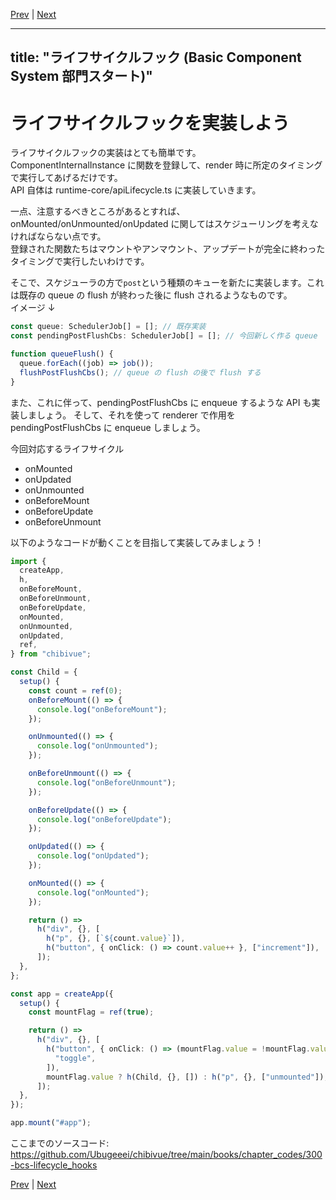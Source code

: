 [Prev](https://github.com/Ubugeeei/chibivue/blob/main/books/japanese/230_brs_other_apis.md) | [Next](https://github.com/Ubugeeei/chibivue/blob/main/books/japanese/310_bcs_provide_inject.md)

---
title: "ライフサイクルフック (Basic Component System 部門スタート)"
---

# ライフサイクルフックを実装しよう

ライフサイクルフックの実装はとても簡単です。  
ComponentInternalInstance に関数を登録して、render 時に所定のタイミングで実行してあげるだけです。  
API 自体は runtime-core/apiLifecycle.ts に実装していきます。

一点、注意するべきところがあるとすれば、onMounted/onUnmounted/onUpdated に関してはスケジューリングを考えなければならない点です。  
登録された関数たちはマウントやアンマウント、アップデートが完全に終わったタイミングで実行したいわけです。

そこで、スケジューラの方で`post`という種類のキューを新たに実装します。これは既存の queue の flush が終わった後に flush されるようなものです。  
イメージ ↓

```ts
const queue: SchedulerJob[] = []; // 既存実装
const pendingPostFlushCbs: SchedulerJob[] = []; // 今回新しく作る queue

function queueFlush() {
  queue.forEach((job) => job());
  flushPostFlushCbs(); // queue の flush の後で flush する
}
```

また、これに伴って、pendingPostFlushCbs に enqueue するような API も実装しましょう。
そして、それを使って renderer で作用を pendingPostFlushCbs に enqueue しましょう。

今回対応するライフサイクル

- onMounted
- onUpdated
- onUnmounted
- onBeforeMount
- onBeforeUpdate
- onBeforeUnmount

以下のようなコードが動くことを目指して実装してみましょう！

```ts
import {
  createApp,
  h,
  onBeforeMount,
  onBeforeUnmount,
  onBeforeUpdate,
  onMounted,
  onUnmounted,
  onUpdated,
  ref,
} from "chibivue";

const Child = {
  setup() {
    const count = ref(0);
    onBeforeMount(() => {
      console.log("onBeforeMount");
    });

    onUnmounted(() => {
      console.log("onUnmounted");
    });

    onBeforeUnmount(() => {
      console.log("onBeforeUnmount");
    });

    onBeforeUpdate(() => {
      console.log("onBeforeUpdate");
    });

    onUpdated(() => {
      console.log("onUpdated");
    });

    onMounted(() => {
      console.log("onMounted");
    });

    return () =>
      h("div", {}, [
        h("p", {}, [`${count.value}`]),
        h("button", { onClick: () => count.value++ }, ["increment"]),
      ]);
  },
};

const app = createApp({
  setup() {
    const mountFlag = ref(true);

    return () =>
      h("div", {}, [
        h("button", { onClick: () => (mountFlag.value = !mountFlag.value) }, [
          "toggle",
        ]),
        mountFlag.value ? h(Child, {}, []) : h("p", {}, ["unmounted"]),
      ]);
  },
});

app.mount("#app");
```

ここまでのソースコード:  
https://github.com/Ubugeeei/chibivue/tree/main/books/chapter_codes/300-bcs-lifecycle_hooks


[Prev](https://github.com/Ubugeeei/chibivue/blob/main/books/japanese/230_brs_other_apis.md) | [Next](https://github.com/Ubugeeei/chibivue/blob/main/books/japanese/310_bcs_provide_inject.md)